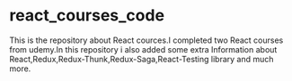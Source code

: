 # react_courses_code
This is the repository about React cources.I completed two React courses from udemy.In this repository i also added some extra Information about React,Redux,Redux-Thunk,Redux-Saga,React-Testing library and much more. 
